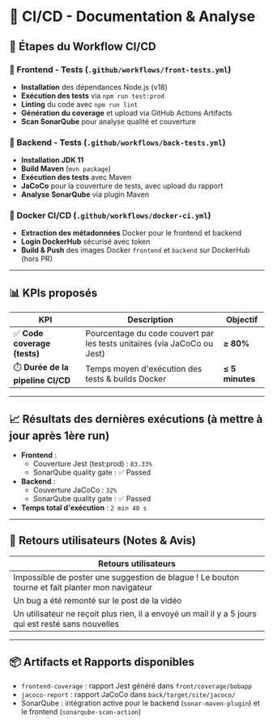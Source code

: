 # 📘 CI/CD - Documentation & Analyse

## 🔧 Étapes du Workflow CI/CD

### 🧪 Frontend - Tests (`.github/workflows/front-tests.yml`)

- **Installation** des dépendances Node.js (v18)
- **Exécution des tests** via `npm run test:prod`
- **Linting** du code avec `npm run lint`
- **Génération du coverage** et upload via GitHub Actions Artifacts
- **Scan SonarQube** pour analyse qualité et couverture

### 🧪 Backend - Tests (`.github/workflows/back-tests.yml`)

- **Installation JDK 11**
- **Build Maven** (`mvn package`)
- **Exécution des tests** avec Maven
- **JaCoCo** pour la couverture de tests, avec upload du rapport
- **Analyse SonarQube** via plugin Maven

### 🐳 Docker CI/CD (`.github/workflows/docker-ci.yml`)

- **Extraction des métadonnées** Docker pour le frontend et backend
- **Login DockerHub** sécurisé avec token
- **Build & Push** des images Docker `frontend` et `backend` sur DockerHub (hors PR)

---

## 📊 KPIs proposés

| KPI                               | Description                                                              | Objectif        |
| --------------------------------- | ------------------------------------------------------------------------ | --------------- |
| ✅ **Code coverage (tests)**      | Pourcentage du code couvert par les tests unitaires (via JaCoCo ou Jest) | **≥ 80%**       |
| ⏱️ **Durée de la pipeline CI/CD** | Temps moyen d'exécution des tests & builds Docker                        | **≤ 5 minutes** |

---

## 📈 Résultats des dernières exécutions (à mettre à jour après 1ère run)

- **Frontend** :
  - Couverture Jest (test:prod) : `83.33%`
  - SonarQube quality gate : ✅ Passed
- **Backend** :
  - Couverture JaCoCo : `32%`
  - SonarQube quality gate : ✅ Passed
- **Temps total d'exécution** : `2 min 40 s`

---

## 💬 Retours utilisateurs (Notes & Avis)

| Retours utilisateurs                                                      |
| ---------------------------------------------------------------------- |
| Impossible de poster une suggestion de blague ! Le bouton tourne et fait planter mon navigateur |
| Un bug a été remonté sur le post de la vidéo |
| Un utilisateur ne reçoit plus rien, il a envoyé un mail il y a 5 jours qui est resté sans nouvelles |

---

## 📦 Artifacts et Rapports disponibles

- `frontend-coverage` : rapport Jest généré dans `front/coverage/bobapp`
- `jacoco-report` : rapport JaCoCo dans `back/target/site/jacoco/`
- SonarQube : intégration active pour le backend (`sonar-maven-plugin`) et le frontend (`sonarqube-scan-action`)
